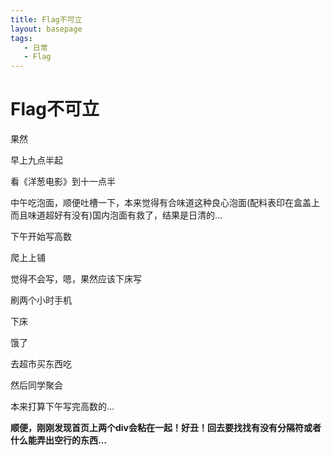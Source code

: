 ```yaml
---
title: Flag不可立
layout: basepage
tags: 
   - 日常
   - Flag 
---
```

Flag不可立
====

果然

早上九点半起

看《洋葱电影》到十一点半

中午吃泡面，顺便吐槽一下，本来觉得有合味道这种良心泡面(配料表印在盒盖上而且味道超好有没有)国内泡面有救了，结果是日清的…

下午开始写高数

爬上上铺

觉得不会写，嗯，果然应该下床写

刷两个小时手机

下床

饿了

去超市买东西吃

然后同学聚会

本来打算下午写完高数的…

**顺便，刚刚发现首页上两个div会粘在一起！好丑！回去要找找有没有分隔符或者什么能弄出空行的东西…**
